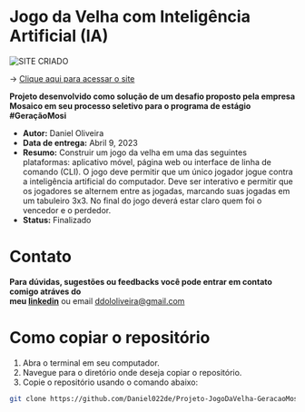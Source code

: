 # Jogo da Velha com Inteligência Artificial (IA)

![SITE CRIADO](https://storage.googleapis.com/imagens_desafio/Captura%20de%20tela%20de%202023-04-07%2016-24-34.png)

-> [Clique aqui para acessar o site](https://grand-macaron-fa6b2e.netlify.app/)

**Projeto desenvolvido como solução de um desafio proposto pela empresa Mosaico em seu processo seletivo para o programa de estágio #GeraçãoMosi**

 - **Autor:** Daniel Oliveira
 - **Data de entrega:** Abril 9, 2023
 - **Resumo:** Construir um jogo da velha em uma das seguintes plataformas: aplicativo
móvel, página web ou interface de linha de comando (CLI).
O jogo deve permitir que um único jogador jogue contra a inteligência artificial do
computador. Deve ser interativo e permitir que os jogadores se alternem entre as
jogadas, marcando suas jogadas em um tabuleiro 3x3. No final do jogo deverá estar claro
quem foi o vencedor e o perdedor.   
 - **Status:** Finalizado

 
# Contato 
**Para dúvidas, sugestões ou feedbacks você pode entrar em contato comigo atráves do  
meu [linkedin](https://www.linkedin.com/in/daniel-oliveira-503b0323b/)** ou email ddololiveira@gmail.com

# Como copiar o repositório

1. Abra o terminal em seu computador.
2. Navegue para o diretório onde deseja copiar o repositório.
3. Copie o repositório usando o comando abaixo:

```bash
git clone https://github.com/Daniel022de/Projeto-JogoDaVelha-GeracaoMosi.git  
